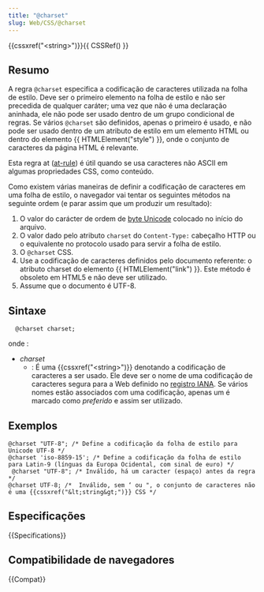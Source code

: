 ```yaml
---
title: "@charset"
slug: Web/CSS/@charset
---
```


{{cssxref("&lt;string&gt;")}}{{ CSSRef() }}

## Resumo

A regra `@charset` especifica a codificação de caracteres utilizada na folha de estilo. Deve ser o primeiro elemento na folha de estilo e não ser precedida de qualquer caráter; uma vez que não é uma declaração aninhada, ele não pode ser usado dentro de um grupo condicional de regras. Se vários `@charset` são definidos, apenas o primeiro é usado, e não pode ser usado dentro de um atributo de estilo em um elemento HTML ou dentro do elemento {{ HTMLElement("style") }}, onde o conjunto de caracteres da página HTML é relevante.

Esta regra at ([at-rule](/pt-BR/CSS/At-rule)) é útil quando se usa caracteres não ASCII em algumas propriedades CSS, como conteúdo.

Como existem várias maneiras de definir a codificação de caracteres em uma folha de estilo, o navegador vai tentar os seguintes métodos na seguinte ordem (e parar assim que um produzir um resultado):

1. O valor do carácter de ordem de [byte Unicode](http://pt.wikipedia.org/wiki/Marca_de_ordem_de_byte) colocado no início do arquivo.
2. O valor dado pelo atributo `charset` do `Content-Type:` cabeçalho HTTP ou o equivalente no protocolo usado para servir a folha de estilo.
3. O `@charset` CSS.
4. Use a codificação de caracteres definidos pelo documento referente: o atributo charset do elemento {{ HTMLElement("link") }}. Este método é obsoleto em HTML5 e não deve ser utilizado.
5. Assume que o documento é UTF-8.

## Sintaxe

```
  @charset charset;
```

onde :

- _charset_
  - : É uma {{cssxref("&lt;string&gt;")}} denotando a codificação de caracteres a ser usado. Ele deve ser o nome de uma codificação de caracteres segura para a Web definido no [registro IANA](http://www.iana.org/assignments/character-sets). Se vários nomes estão associados com uma codificação, apenas um é marcado como _preferido_ e assim ser utilizado.

## Exemplos

```css-nolint
@charset "UTF-8"; /* Define a codificação da folha de estilo para Unicode UTF-8 */
@charset 'iso-8859-15'; /* Define a codificação da folha de estilo para Latin-9 (línguas da Europa Ocidental, com sinal de euro) */
 @charset "UTF-8"; /* Inválido, há um caracter (espaço) antes da regra */
@charset UTF-8; /*  Inválido, sem ‘ ou ", o conjunto de caracteres não é uma {{cssxref("&lt;string&gt;")}} CSS */
```

## Especificações

{{Specifications}}

## Compatibilidade de navegadores

{{Compat}}
